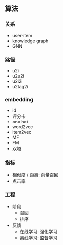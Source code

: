 ## 算法

### 关系

- user-item
- knowledge graph
- GNN

### 路径

- u2i
- u2u2i
- u2i2i
- u2tag2i

### embedding

- id
- 评分卡
- one hot
- word2vec
- item2vec
- MF
- FM
- 双塔

### 指标

- 相似度 / 距离: 向量召回
- 点击率

### 工程

- 阶段
  - 召回
  - 排序
- 反馈
  - 在线学习: 强化学习
  - 离线学习: 监督学习

